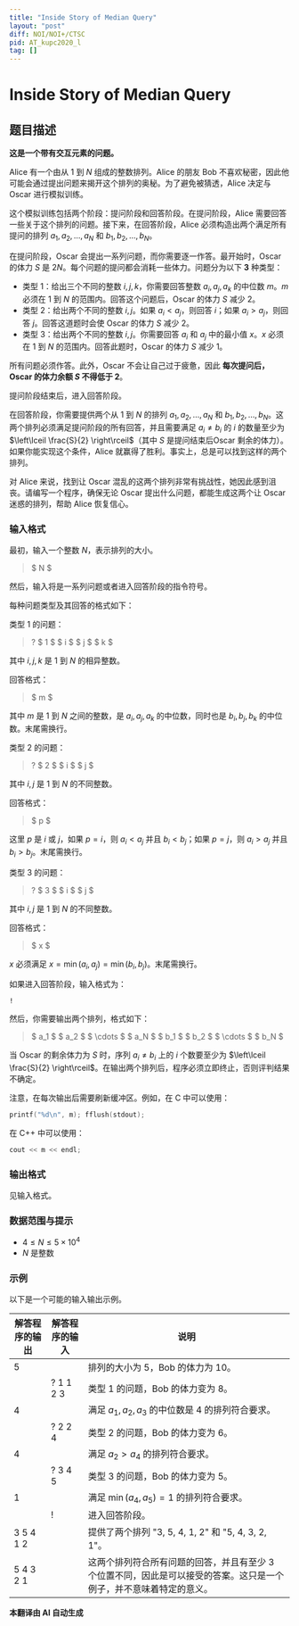 ```yaml
---
title: "Inside Story of Median Query"
layout: "post"
diff: NOI/NOI+/CTSC
pid: AT_kupc2020_l
tag: []
---
```


# Inside Story of Median Query

## 题目描述

**这是一个带有交互元素的问题。**

Alice 有一个由从 $1$ 到 $N$ 组成的整数排列。Alice 的朋友 Bob 不喜欢秘密，因此他可能会通过提出问题来揭开这个排列的奥秘。为了避免被猜透，Alice 决定与 Oscar 进行模拟训练。

这个模拟训练包括两个阶段：提问阶段和回答阶段。在提问阶段，Alice 需要回答一些关于这个排列的问题。接下来，在回答阶段，Alice 必须构造出两个满足所有提问的排列 $a_1, a_2, \ldots, a_N$ 和 $b_1, b_2, \ldots, b_N$。

在提问阶段，Oscar 会提出一系列问题，而你需要逐一作答。最开始时，Oscar 的体力 $S$ 是 $2N$。每个问题的提问都会消耗一些体力。问题分为以下 **3** 种类型：

- 类型 $1$：给出三个不同的整数 $i, j, k$，你需要回答整数 $a_i, a_j, a_k$ 的中位数 $m$。$m$ 必须在 $1$ 到 $N$ 的范围内。回答这个问题后，Oscar 的体力 $S$ 减少 $2$。
- 类型 $2$：给出两个不同的整数 $i, j$。如果 $a_i < a_j$，则回答 $i$；如果 $a_i > a_j$，则回答 $j$。回答这道题时会使 Oscar 的体力 $S$ 减少 $2$。
- 类型 $3$：给出两个不同的整数 $i, j$。你需要回答 $a_i$ 和 $a_j$ 中的最小值 $x$。$x$ 必须在 $1$ 到 $N$ 的范围内。回答此题时，Oscar 的体力 $S$ 减少 $1$。

所有问题必须作答。此外，Oscar 不会让自己过于疲惫，因此 **每次提问后，Oscar 的体力余额 $S$ 不得低于 $2$**。

提问阶段结束后，进入回答阶段。

在回答阶段，你需要提供两个从 $1$ 到 $N$ 的排列 $a_1, a_2, \ldots, a_N$ 和 $b_1, b_2, \ldots, b_N$。这两个排列必须满足提问阶段的所有回答，并且需要满足 $a_i \neq b_i$ 的 $i$ 的数量至少为 $\left\lceil \frac{S}{2} \right\rceil$（其中 $S$ 是提问结束后Oscar 剩余的体力）。如果你能实现这个条件，Alice 就赢得了胜利。事实上，总是可以找到这样的两个排列。

对 Alice 来说，找到让 Oscar 混乱的这两个排列非常有挑战性，她因此感到沮丧。请编写一个程序，确保无论 Oscar 提出什么问题，都能生成这两个让 Oscar 迷惑的排列，帮助 Alice 恢复信心。

### 输入格式

最初，输入一个整数 $N$，表示排列的大小。

> $ N $

然后，输入将是一系列问题或者进入回答阶段的指令符号。

每种问题类型及其回答的格式如下：

类型 $1$ 的问题：

> ? $ 1 $ $ i $ $ j $ $ k $

其中 $i, j, k$ 是 $1$ 到 $N$ 的相异整数。

回答格式：

> $ m $

其中 $m$ 是 $1$ 到 $N$ 之间的整数，是 $a_i, a_j, a_k$ 的中位数，同时也是 $b_i, b_j, b_k$ 的中位数。末尾需换行。

类型 $2$ 的问题：

> ? $ 2 $ $ i $ $ j $

其中 $i, j$ 是 $1$ 到 $N$ 的不同整数。

回答格式：

> $ p $

这里 $p$ 是 $i$ 或 $j$，如果 $p = i$，则 $a_i < a_j$ 并且 $b_i < b_j$；如果 $p = j$，则 $a_i > a_j$ 并且 $b_i > b_j$。末尾需换行。

类型 $3$ 的问题：

> ? $ 3 $ $ i $ $ j $

其中 $i, j$ 是 $1$ 到 $N$ 的不同整数。

回答格式：

> $ x $

$x$ 必须满足 $x = \min(a_i, a_j) = \min(b_i, b_j)$。末尾需换行。

如果进入回答阶段，输入格式为：

```
!
```

然后，你需要输出两个排列，格式如下：

> $ a_1 $ $ a_2 $ $ \cdots $ $ a_N $ $ b_1 $ $ b_2 $ $ \cdots $ $ b_N $

当 Oscar 的剩余体力为 $S$ 时，序列 $a_i \neq b_i$ 上的 $i$ 个数要至少为 $\left\lceil \frac{S}{2} \right\rceil$。在输出两个排列后，程序必须立即终止，否则评判结果不确定。

注意，在每次输出后需要刷新缓冲区。例如，在 C 中可以使用：

```c
printf("%d\n", m); fflush(stdout);
```

在 C++ 中可以使用：

```cpp
cout << m << endl;
```

### 输出格式

见输入格式。

### 数据范围与提示

- $4 \leq N \leq 5 \times 10^4$
- $N$ 是整数

### 示例

以下是一个可能的输入输出示例。

| 解答程序的输出 | 解答程序的输入 | 说明 |
|----------------|----------------|------|
| 5              |                | 排列的大小为 5，Bob 的体力为 10。 |
|                | ? 1 1 2 3      | 类型 1 的问题，Bob 的体力变为 8。 |
| 4              |                | 满足 $a_1, a_2, a_3$ 的中位数是 4 的排列符合要求。 |
|                | ? 2 2 4        | 类型 2 的问题，Bob 的体力变为 6。 |
| 4              |                | 满足 $a_2 > a_4$ 的排列符合要求。 |
|                | ? 3 4 5        | 类型 3 的问题，Bob 的体力变为 5。 |
| 1              |                | 满足 $\min(a_4, a_5) = 1$ 的排列符合要求。 |
|                | !              | 进入回答阶段。 |
| 3 5 4 1 2      |                | 提供了两个排列 "3, 5, 4, 1, 2" 和 "5, 4, 3, 2, 1"。 |
| 5 4 3 2 1      |                | 这两个排列符合所有问题的回答，并且有至少 3 个位置不同，因此是可以接受的答案。这只是一个例子，并不意味着特定的意义。 |

 **本翻译由 AI 自动生成**

